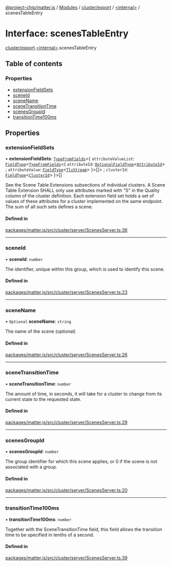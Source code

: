 [@project-chip/matter.js](../README.md) / [Modules](../modules.md) / [cluster/export](../modules/cluster_export.md) / [\<internal\>](../modules/cluster_export._internal_.md) / scenesTableEntry

# Interface: scenesTableEntry

[cluster/export](../modules/cluster_export.md).[\<internal\>](../modules/cluster_export._internal_.md).scenesTableEntry

## Table of contents

### Properties

- [extensionFieldSets](cluster_export._internal_.scenesTableEntry.md#extensionfieldsets)
- [sceneId](cluster_export._internal_.scenesTableEntry.md#sceneid)
- [sceneName](cluster_export._internal_.scenesTableEntry.md#scenename)
- [sceneTransitionTime](cluster_export._internal_.scenesTableEntry.md#scenetransitiontime)
- [scenesGroupId](cluster_export._internal_.scenesTableEntry.md#scenesgroupid)
- [transitionTime100ms](cluster_export._internal_.scenesTableEntry.md#transitiontime100ms)

## Properties

### extensionFieldSets

• **extensionFieldSets**: [`TypeFromFields`](../modules/tlv_export.md#typefromfields)\<\{ `attributeValueList`: [`FieldType`](tlv_export.FieldType.md)\<[`TypeFromFields`](../modules/tlv_export.md#typefromfields)\<\{ `attributeId`: [`OptionalFieldType`](tlv_export.OptionalFieldType.md)\<[`AttributeId`](../modules/datatype_export.md#attributeid)\> ; `attributeValue`: [`FieldType`](tlv_export.FieldType.md)\<[`TlvStream`](../modules/tlv_export.md#tlvstream)\>  }\>[]\> ; `clusterId`: [`FieldType`](tlv_export.FieldType.md)\<[`ClusterId`](../modules/datatype_export.md#clusterid)\>  }\>[]

See the Scene Table Extensions subsections of individual clusters. A Scene Table Extension SHALL only use attributes
marked with "S" in the Quality column of the cluster definition. Each extension field set holds a set of values of
these attributes for a cluster implemented on the same endpoint. The sum of all such sets defines a scene.

#### Defined in

[packages/matter.js/src/cluster/server/ScenesServer.ts:36](https://github.com/project-chip/matter.js/blob/0c058ae17fdba4c0b89b8b13c309011d51782299/packages/matter.js/src/cluster/server/ScenesServer.ts#L36)

___

### sceneId

• **sceneId**: `number`

The identifier, unique within this group, which is used to identify this scene.

#### Defined in

[packages/matter.js/src/cluster/server/ScenesServer.ts:23](https://github.com/project-chip/matter.js/blob/0c058ae17fdba4c0b89b8b13c309011d51782299/packages/matter.js/src/cluster/server/ScenesServer.ts#L23)

___

### sceneName

• `Optional` **sceneName**: `string`

The name of the scene (optional)

#### Defined in

[packages/matter.js/src/cluster/server/ScenesServer.ts:26](https://github.com/project-chip/matter.js/blob/0c058ae17fdba4c0b89b8b13c309011d51782299/packages/matter.js/src/cluster/server/ScenesServer.ts#L26)

___

### sceneTransitionTime

• **sceneTransitionTime**: `number`

The amount of time, in seconds, it will take for a cluster to change from its current state to the requested state.

#### Defined in

[packages/matter.js/src/cluster/server/ScenesServer.ts:29](https://github.com/project-chip/matter.js/blob/0c058ae17fdba4c0b89b8b13c309011d51782299/packages/matter.js/src/cluster/server/ScenesServer.ts#L29)

___

### scenesGroupId

• **scenesGroupId**: `number`

The group identifier for which this scene applies, or 0 if the scene is not associated with a group.

#### Defined in

[packages/matter.js/src/cluster/server/ScenesServer.ts:20](https://github.com/project-chip/matter.js/blob/0c058ae17fdba4c0b89b8b13c309011d51782299/packages/matter.js/src/cluster/server/ScenesServer.ts#L20)

___

### transitionTime100ms

• **transitionTime100ms**: `number`

Together with the SceneTransitionTime field, this field allows the transition time to be specified in tenths of a second.

#### Defined in

[packages/matter.js/src/cluster/server/ScenesServer.ts:39](https://github.com/project-chip/matter.js/blob/0c058ae17fdba4c0b89b8b13c309011d51782299/packages/matter.js/src/cluster/server/ScenesServer.ts#L39)
